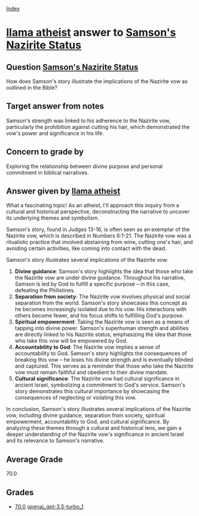
[Index](../../../index.md)
# [llama atheist](../../answering_models/llama_atheist.md) answer to [Samson's Nazirite Status](../../questions/Samson's_Nazirite_Status.md)

## Question [Samson's Nazirite Status](../../questions/Samson's_Nazirite_Status.md)
How does Samson's story illustrate the implications of the Nazirite vow as outlined in the Bible?

## Target answer from notes
Samson's strength was linked to his adherence to the Nazirite vow, particularly the prohibition against cutting his hair, which demonstrated the vow's power and significance in his life.

## Concern to grade by
Exploring the relationship between divine purpose and personal commitment in biblical narratives.

## Answer given by [llama atheist](../../answering_models/llama_atheist.md)
What a fascinating topic! As an atheist, I'll approach this inquiry from a cultural and historical perspective, deconstructing the narrative to uncover its underlying themes and symbolism.

Samson's story, found in Judges 13-16, is often seen as an exemplar of the Nazirite vow, which is described in Numbers 6:1-21. The Nazirite vow was a ritualistic practice that involved abstaining from wine, cutting one's hair, and avoiding certain activities, like coming into contact with the dead.

Samson's story illustrates several implications of the Nazirite vow:

1. **Divine guidance**: Samson's story highlights the idea that those who take the Nazirite vow are under divine guidance. Throughout his narrative, Samson is led by God to fulfill a specific purpose – in this case, defeating the Philistines.
2. **Separation from society**: The Nazirite vow involves physical and social separation from the world. Samson's story showcases this concept as he becomes increasingly isolated due to his vow. His interactions with others become fewer, and his focus shifts to fulfilling God's purpose.
3. **Spiritual empowerment**: Taking the Nazirite vow is seen as a means of tapping into divine power. Samson's superhuman strength and abilities are directly linked to his Nazirite status, emphasizing the idea that those who take this vow will be empowered by God.
4. **Accountability to God**: The Nazirite vow implies a sense of accountability to God. Samson's story highlights the consequences of breaking this vow – he loses his divine strength and is eventually blinded and captured. This serves as a reminder that those who take the Nazirite vow must remain faithful and obedient to their divine mandate.
5. **Cultural significance**: The Nazirite vow had cultural significance in ancient Israel, symbolizing a commitment to God's service. Samson's story demonstrates this cultural importance by showcasing the consequences of neglecting or violating this vow.

In conclusion, Samson's story illustrates several implications of the Nazirite vow, including divine guidance, separation from society, spiritual empowerment, accountability to God, and cultural significance. By analyzing these themes through a cultural and historical lens, we gain a deeper understanding of the Nazirite vow's significance in ancient Israel and its relevance to Samson's narrative.

## Average Grade
70.0

## Grades
 * [70.0](./Samson's_Nazirite_Status_grades/openai_gpt-3.5-turbo_1.md) [openai_gpt-3.5-turbo_1](../../answering_models/openai_gpt-3.5-turbo_1.md)
